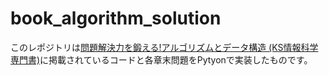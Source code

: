 # book_algorithm_solution
このレポジトリは[問題解決力を鍛える!アルゴリズムとデータ構造 (KS情報科学専門書)](https://www.amazon.co.jp/%E5%95%8F%E9%A1%8C%E8%A7%A3%E6%B1%BA%E5%8A%9B%E3%82%92%E9%8D%9B%E3%81%88%E3%82%8B-%E3%82%A2%E3%83%AB%E3%82%B4%E3%83%AA%E3%82%BA%E3%83%A0%E3%81%A8%E3%83%87%E3%83%BC%E3%82%BF%E6%A7%8B%E9%80%A0-KS%E6%83%85%E5%A0%B1%E7%A7%91%E5%AD%A6%E5%B0%82%E9%96%80%E6%9B%B8-%E5%A4%A7%E6%A7%BB-%E5%85%BC%E8%B3%87/dp/4065128447/ref=sr_1_1?adgrpid=108118357097&hvadid=649077161946&hvdev=c&hvlocphy=1009314&hvnetw=g&hvqmt=e&hvrand=13234911983509419866&hvtargid=kwd-864116265806&hydadcr=27266_14653877&jp-ad-ap=0&keywords=%E3%82%A2%E3%83%AB%E3%82%B4%E3%83%AA%E3%82%BA%E3%83%A0+%E3%81%A8%E3%83%87%E3%83%BC%E3%82%BF%E6%A7%8B%E9%80%A0&qid=1680186868&sr=8-1)に掲載されているコードと各章末問題をPytyonで実装したものです。
